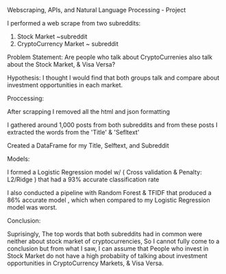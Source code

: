 Webscraping, APIs, and Natural Language Processing - Project 





I performed a web scrape from two subreddits:
1) Stock Market ~subreddit
2) CryptoCurrency Market ~ subreddit

Problem Statement: Are people who talk about CryptoCurrenies also talk about the Stock Market, & Visa Versa?


Hypothesis: I thought I would find that both groups talk and compare about investment opportunities in each market.


Proccessing:

After scrapping I removed all the html and json formatting

I gathered around 1,000 posts from both subreddits and from these posts I extracted the words from the 'Title' & 'Sefltext'

Created a DataFrame for my Title, Selftext, and Subreddit 



Models:

I formed a Logistic Regression model w/ ( Cross validation & Penalty: L2/Ridge ) that had a 93% accurate classification rate

I also conducted a pipeline with Random Forest & TFIDF that produced a 86% accurate model , which when compared to my Logistic Regression model was worst. 



Conclusion:

Suprisingly, The top words that both subreddits had in common were neither about stock market of cryptocurrencies, So I cannot fully come to a conclusion but from what I saw, I can assume that People who invest in Stock Market do not have a high probabiity of talking about investment opportunities in CryptoCurrency Markets, & Visa Versa.
